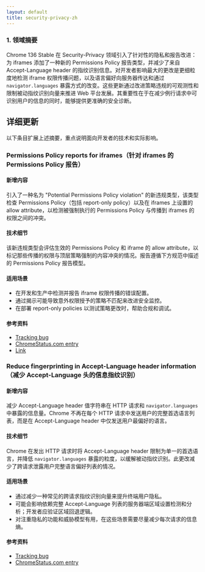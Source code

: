 ```yaml
---
layout: default
title: security-privacy-zh
---
```


### 1. 领域摘要

Chrome 136 Stable 在 Security-Privacy 领域引入了针对性的隐私和报告改进：为 iframes 添加了一种新的 Permissions Policy 报告类型，并减少了来自 Accept-Language header 的指纹识别信息。对开发者影响最大的更改是更细粒度地检测 iframe 权限传播问题，以及语言偏好向服务器传达和通过 `navigator.languages` 暴露方式的改变。这些更新通过改进策略违规的可观测性和限制被动指纹识别向量来推进 Web 平台发展。其重要性在于在减少例行请求中可识别用户的信息的同时，能够提供更准确的安全诊断。

## 详细更新

以下条目扩展上述摘要，重点说明面向开发者的技术和实际影响。

### Permissions Policy reports for iframes（针对 iframes 的 Permissions Policy 报告）

#### 新增内容
引入了一种名为 "Potential Permissions Policy violation" 的新违规类型，该类型检查 Permissions Policy（包括 report-only policy）以及在 iframes 上设置的 allow attribute，以检测被强制执行的 Permissions Policy 与传播到 iframes 的权限之间的冲突。

#### 技术细节
该新违规类型会评估生效的 Permissions Policy 和 iframe 的 allow attribute，以标记那些传播的权限与顶层策略强制的内容冲突的情况。报告遵循下方规范中描述的 Permissions Policy 报告模型。

#### 适用场景
- 在开发和生产中检测并报告 iframe 权限传播的错误配置。
- 通过揭示可能导致意外权限授予的策略不匹配来改进安全监控。
- 在部署 report-only policies 以测试策略更改时，帮助合规和调试。

#### 参考资料
- [Tracking bug](https://bugs.chromium.org/p/chromium/issues/detail?id=40941424)
- [ChromeStatus.com entry](https://chromestatus.com/feature/5061997434142720)
- [Link](https://w3c.github.io/webappsec-permissions-policy/#reporting)

### Reduce fingerprinting in Accept-Language header information（减少 Accept-Language 头的信息指纹识别）

#### 新增内容
减少 Accept-Language header 值字符串在 HTTP 请求和 `navigator.languages` 中暴露的信息量。Chrome 不再在每个 HTTP 请求中发送用户的完整首选语言列表，而是在 Accept-Language header 中仅发送用户最偏好的语言。

#### 技术细节
Chrome 在发出 HTTP 请求时将 Accept-Language header 限制为单一的首选语言，并降低 `navigator.languages` 暴露的粒度，以缓解被动指纹识别。此更改减少了跨请求泄露用户完整语言偏好列表的情况。

#### 适用场景
- 通过减少一种常见的跨请求指纹识别向量来提升终端用户隐私。
- 可能会影响依赖完整 Accept-Language 列表的服务器端区域设置检测和分析；开发者应验证区域回退逻辑。
- 对注重隐私的功能和威胁模型有用，在这些场景需要尽量减少每次请求的信息熵。

#### 参考资料
- [Tracking bug](https://bugs.chromium.org/p/chromium/issues/detail?id=1306905)
- [ChromeStatus.com entry](https://chromestatus.com/feature/5042348942655488)
